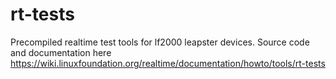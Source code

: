 # rt-tests
Precompiled realtime test tools for lf2000 leapster devices. Source code and documentation here https://wiki.linuxfoundation.org/realtime/documentation/howto/tools/rt-tests
